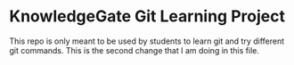 # KnowledgeGate Git Learning Project
This repo is only meant to be used by students to learn git and try different git commands.
This is the second change that I am doing in this file.
